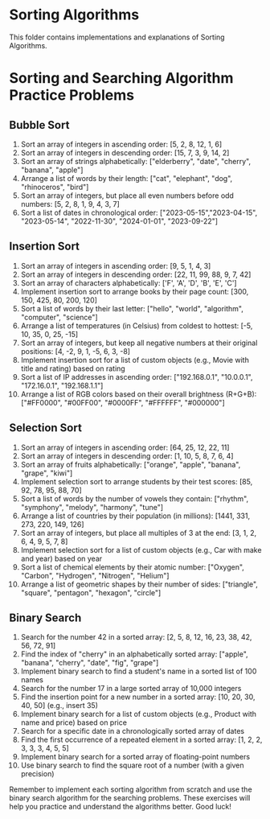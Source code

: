 # Sorting Algorithms

This folder contains implementations and explanations of Sorting Algorithms.


# Sorting and Searching Algorithm Practice Problems

## Bubble Sort

1. Sort an array of integers in ascending order: [5, 2, 8, 12, 1, 6]
2. Sort an array of integers in descending order: [15, 7, 3, 9, 14, 2]
3. Sort an array of strings alphabetically: ["elderberry", "date", "cherry", "banana", "apple"]
4. Arrange a list of words by their length: ["cat", "elephant", "dog", "rhinoceros", "bird"]
5. Sort an array of integers, but place all even numbers before odd numbers: [5, 2, 8, 1, 9, 4, 3, 7]
6. Sort a list of dates in chronological order: ["2023-05-15","2023-04-15", "2023-05-14", "2022-11-30", "2024-01-01", "2023-09-22"]

## Insertion Sort

1. Sort an array of integers in ascending order: [9, 5, 1, 4, 3]
2. Sort an array of integers in descending order: [22, 11, 99, 88, 9, 7, 42]
3. Sort an array of characters alphabetically: ['F', 'A', 'D', 'B', 'E', 'C']
4. Implement insertion sort to arrange books by their page count: [300, 150, 425, 80, 200, 120]
5. Sort a list of words by their last letter: ["hello", "world", "algorithm", "computer", "science"]
6. Arrange a list of temperatures (in Celsius) from coldest to hottest: [-5, 10, 35, 0, 25, -15]
7. Sort an array of integers, but keep all negative numbers at their original positions: [4, -2, 9, 1, -5, 6, 3, -8]
8. Implement insertion sort for a list of custom objects (e.g., Movie with title and rating) based on rating
9. Sort a list of IP addresses in ascending order: ["192.168.0.1", "10.0.0.1", "172.16.0.1", "192.168.1.1"]
10. Arrange a list of RGB colors based on their overall brightness (R+G+B): ["#FF0000", "#00FF00", "#0000FF", "#FFFFFF", "#000000"]

## Selection Sort

1. Sort an array of integers in ascending order: [64, 25, 12, 22, 11]
2. Sort an array of integers in descending order: [1, 10, 5, 8, 7, 6, 4]
3. Sort an array of fruits alphabetically: ["orange", "apple", "banana", "grape", "kiwi"]
4. Implement selection sort to arrange students by their test scores: [85, 92, 78, 95, 88, 70]
5. Sort a list of words by the number of vowels they contain: ["rhythm", "symphony", "melody", "harmony", "tune"]
6. Arrange a list of countries by their population (in millions): [1441, 331, 273, 220, 149, 126]
7. Sort an array of integers, but place all multiples of 3 at the end: [3, 1, 2, 6, 4, 9, 5, 7, 8]
8. Implement selection sort for a list of custom objects (e.g., Car with make and year) based on year
9. Sort a list of chemical elements by their atomic number: ["Oxygen", "Carbon", "Hydrogen", "Nitrogen", "Helium"]
10. Arrange a list of geometric shapes by their number of sides: ["triangle", "square", "pentagon", "hexagon", "circle"]

## Binary Search

1. Search for the number 42 in a sorted array: [2, 5, 8, 12, 16, 23, 38, 42, 56, 72, 91]
2. Find the index of "cherry" in an alphabetically sorted array: ["apple", "banana", "cherry", "date", "fig", "grape"]
3. Implement binary search to find a student's name in a sorted list of 100 names
4. Search for the number 17 in a large sorted array of 10,000 integers
5. Find the insertion point for a new number in a sorted array: [10, 20, 30, 40, 50] (e.g., insert 35)
6. Implement binary search for a list of custom objects (e.g., Product with name and price) based on price
7. Search for a specific date in a chronologically sorted array of dates
8. Find the first occurrence of a repeated element in a sorted array: [1, 2, 2, 3, 3, 3, 4, 5, 5]
9. Implement binary search for a sorted array of floating-point numbers
10. Use binary search to find the square root of a number (with a given precision)

Remember to implement each sorting algorithm from scratch and use the binary search algorithm for the searching problems. These exercises will help you practice and understand the algorithms better. Good luck!